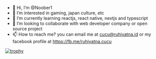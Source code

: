 - 👋 Hi, I’m @Noober1
- 👀 I’m interested in gaming, japan culture, etc
- 🌱 I’m currently learning reactjs, react native, nextjs and typescript
- 💞️ I’m looking to collaborate with web developer company or open source project
- 📫 How to reach me? you can email me at cucu@ruhiyatna.id or my facebook profile at https://fb.me/ruhiyatna.cucu

[![trophy](https://github-profile-trophy.vercel.app/?username=Noober1&theme=onedark)](https://github.com/ryo-ma/github-profile-trophy)

<!---
Noober1/Noober1 is a ✨ special ✨ repository because its `README.md` (this file) appears on your GitHub profile.
You can click the Preview link to take a look at your changes.
--->
